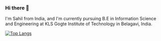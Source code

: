 ### Hi there 👋

I'm Sahil from India, and I'm currently pursuing B.E in Information Science and Engineering at KLS Gogte Institute of Technology in Belagavi, India.

[![Top Langs](https://github-readme-stats.vercel.app/api/top-langs/?username=infinity-962)](https://github.com/anuraghazra/github-readme-stats)
